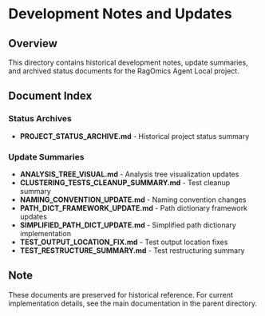 # Development Notes and Updates

## Overview

This directory contains historical development notes, update summaries, and archived status documents for the RagOmics Agent Local project.

## Document Index

### Status Archives
- **PROJECT_STATUS_ARCHIVE.md** - Historical project status summary

### Update Summaries
- **ANALYSIS_TREE_VISUAL.md** - Analysis tree visualization updates
- **CLUSTERING_TESTS_CLEANUP_SUMMARY.md** - Test cleanup summary
- **NAMING_CONVENTION_UPDATE.md** - Naming convention changes
- **PATH_DICT_FRAMEWORK_UPDATE.md** - Path dictionary framework updates
- **SIMPLIFIED_PATH_DICT_UPDATE.md** - Simplified path dictionary implementation
- **TEST_OUTPUT_LOCATION_FIX.md** - Test output location fixes
- **TEST_RESTRUCTURE_SUMMARY.md** - Test restructuring summary

## Note

These documents are preserved for historical reference. For current implementation details, see the main documentation in the parent directory.